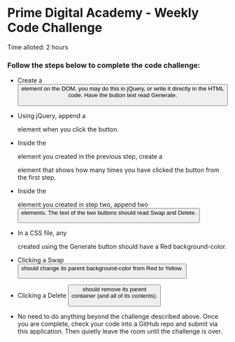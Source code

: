# Prime Digital Academy - Weekly Code Challenge

Time alloted: 2 hours

### Follow the steps below to complete the code challenge:

* Create a <button> element on the DOM, you may do this in jQuery, or write it directly in the HTML code. Have the button text read Generate.

* Using jQuery, append a <div> element when you click the button.

* Inside the <div> element you created in the previous step, create a <p> element that shows how many times you have clicked the button from the first step.

* Inside the <div> element you created in step two, append two <button> elements. The text of the two buttons should read Swap and Delete.

* In a CSS file, any <div> created using the Generate button should have a Red background-color.

* Clicking a Swap <button> should change its parent background-color from Red to Yellow.

* Clicking a Delete <button> should remove its parent <div> container (and all of its contents).

* No need to do anything beyond the challenge described above. Once you are complete, check your code into a GitHub repo and submit via this application. Then quietly leave the room until the challenge is over.
